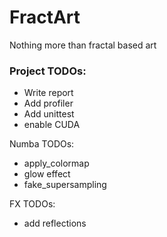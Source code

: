 # FractArt
Nothing more than fractal based art

### Project TODOs:
- Write report
- Add profiler
- Add unittest
- enable CUDA

Numba TODOs:
- apply_colormap
- glow effect
- fake_supersampling

FX TODOs:
- add reflections



